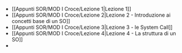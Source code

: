 
- [[Appunti SOR/MOD I Croce/Lezione 1|Lezione 1]]
- [[Appunti SOR/MOD I Croce/Lezione 2|Lezione 2 - Introduzione ai concetti base di un SO]]
- [[Appunti SOR/MOD I Croce/Lezione 3|Lezione 3 - le System Call]]
- [[Appunti SOR/MOD I Croce/Lezione 4|Lezione 4 - La struttura di un SO]]
- 